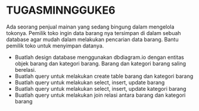 # TUGASMINNGGUKE6
Ada seorang penjual mainan yang sedang bingung dalam mengelola tokonya. Pemilik toko
ingin data barang nya tersimpan di dalam sebuah database agar mudah dalam melakukan
pencarian data barang. Bantu pemilik toko untuk menyimpan datanya.
- Buatlah design database menggunakan dbdiagram.io dengan entitas objek barang
dan kategori barang. Barang dan kategori barang saling berelasi.
- Buatlah query untuk melakukan create table barang dan kategori barang
- Buatlah query untuk melakukan select, insert, update barang
- Buatlah query untuk melakukan select, insert, update kategori barang
- Buatlah query untuk melakukan join relasi antara barang dan kategori barang
